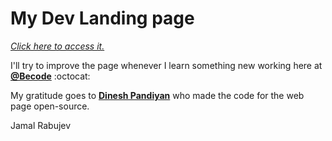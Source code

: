 # My Dev Landing page

[*Click here to access it.*](https://rabujev.github.io)

I'll try to improve the page whenever I learn something new working here at [**@Becode**](https://github.com/becodeorg) :octocat:

My gratitude goes to [**Dinesh Pandiyan**](https://github.com/flexdinesh/dev-landing-page) who made the code for the web page open-source.

Jamal Rabujev 
